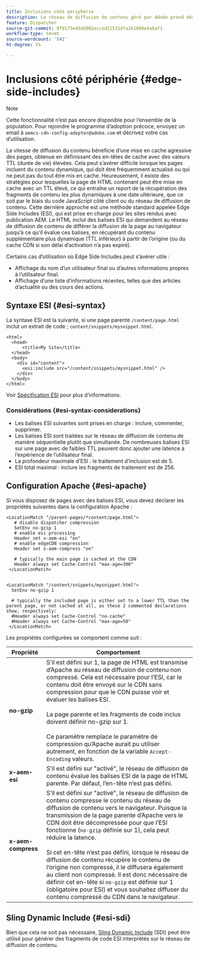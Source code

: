 ```yaml
---
title: Inclusions côté périphérie
description: Le réseau de diffusion de contenu géré par Adobe prend désormais en charge Edge Side Includes (ESI), un langage de balisage pour l’assemblage de contenu web dynamique de niveau périphérie.
feature: Dispatcher
source-git-commit: 8f9173e45dd802ecced21531dfa161890e4a8af1
workflow-type: tm+mt
source-wordcount: '541'
ht-degree: 1%

---
```


# Inclusions côté périphérie {#edge-side-includes}

>[!NOTE]
>Cette fonctionnalité n’est pas encore disponible pour l’ensemble de la population. Pour rejoindre le programme d’adoption précoce, envoyez un email à `aemcs-cdn-config-adopter@adobe.com` et décrivez votre cas d’utilisation.

La vitesse de diffusion du contenu bénéficie d’une mise en cache agressive des pages, obtenue en définissant des en-têtes de cache avec des valeurs TTL (durée de vie) élevées. Cela peut s’avérer difficile lorsque les pages incluent du contenu dynamique, qui doit être fréquemment actualisé ou qui ne peut pas du tout être mis en cache. Heureusement, il existe des stratégies pour lesquelles la page de HTML contenant peut être mise en cache avec un TTL élevé, ce qui entraîne un report de la récupération des fragments de contenu les plus dynamiques à une date ultérieure, que ce soit par le biais du code JavaScript côté client ou du réseau de diffusion de contenu. Cette dernière approche est une méthode standard appelée Edge Side Includes (ESI), qui est prise en charge pour les sites rendus avec publication AEM. Le HTML inclut des balises ESI qui demandent au réseau de diffusion de contenu de différer la diffusion de la page au navigateur jusqu’à ce qu’il évalue ces balises, en récupérant du contenu supplémentaire plus dynamique (TTL inférieur) à partir de l’origine (ou du cache CDN si son délai d’activation n’a pas expiré).

Certains cas d’utilisation où Edge Side Includes peut s’avérer utile :

* Affichage du nom d’un utilisateur final ou d’autres informations propres à l’utilisateur final.
* Affichage d’une liste d’informations récentes, telles que des articles d’actualité ou des cours des actions.

## Syntaxe ESI {#esi-syntax}

La syntaxe ESI est la suivante, si une page parente `/content/page.html` inclut un extrait de code ; `content/snippets/mysnippet.html`.

```
<html>
  <head>
      <title>My Site</title>
  </head>
  <body>
    <div id="content">
      <esi:include src="/content/snippets/mysnippet.html" />
    </div>
  </body>
</html>
```

Voir [Spécification ESI](https://www.w3.org/TR/esi-lang/) pour plus d’informations.

### Considérations {#esi-syntax-considerations}

* Les balises ESI suivantes sont prises en charge : inclure, commenter, supprimer.
* Les balises ESI sont traitées sur le réseau de diffusion de contenu de manière séquentielle plutôt que simultanée. De nombreuses balises ESI sur une page avec de faibles TTL peuvent donc ajouter une latence à l’expérience de l’utilisateur final.
* La profondeur maximale d’ESI : le traitement d’inclusion est de 5.
* ESI total maximal : inclure les fragments de traitement est de 256.


## Configuration Apache {#esi-apache}

Si vous disposez de pages avec des balises ESI, vous devez déclarer les propriétés suivantes dans la configuration Apache :

```
<LocationMatch "/parent-pages/*content/page.html">
   # disable dispatcher compression
   SetEnv no-gzip 1
   # enable esi processing 
   Header set x-aem-esi "on"
   # enable edgeCDN compression
   Header set x-aem-compress "on"

   # typically the main page is cached at the CDN
   Header always set Cache-Control "max-age=300"
 </LocationMatch>


<LocationMatch "/content/snippets/mysnippet.html">
  SetEnv no-gzip 1

  # typically the included page is either set to a lower TTL than the parent page, or not cached at all, as these 2 commented declarations show, respectively:
  #Header always set Cache-Control "no-cache"
  #Header always set Cache-Control "max-age=50"
 </LocationMatch> 
```

Les propriétés configurées se comportent comme suit :

| Propriété | Comportement |
|-----------|--------------------------|
| **no-gzip** | S’il est défini sur 1, la page de HTML est transmise d’Apache au réseau de diffusion de contenu non compressé. Cela est nécessaire pour l’ESI, car le contenu doit être envoyé sur le CDN sans compression pour que le CDN puisse voir et évaluer les balises ESI.<br/><br/>La page parente et les fragments de code inclus doivent définir no-gzip sur 1.<br/><br/>Ce paramètre remplace le paramètre de compression qu’Apache aurait pu utiliser autrement, en fonction de la variable `Accept-Encoding` valeurs. |
| **x-aem-esi** | S’il est défini sur &quot;activé&quot;, le réseau de diffusion de contenu évalue les balises ESI de la page de HTML parente.  Par défaut, l’en-tête n’est pas défini. |
| **x-aem-compress** | S’il est défini sur &quot;activé&quot;, le réseau de diffusion de contenu compresse le contenu du réseau de diffusion de contenu vers le navigateur. Puisque la transmission de la page parente d’Apache vers le CDN doit être décompressée pour que l’ESI fonctionne (`no-gzip` définie sur 1), cela peut réduire la latence.<br/><br/>Si cet en-tête n’est pas défini, lorsque le réseau de diffusion de contenu récupère le contenu de l’origine non compressé, il le diffusera également au client non compressé. Il est donc nécessaire de définir cet en-tête si `no-gzip` est définie sur 1 (obligatoire pour ESI) et vous souhaitez diffuser du contenu compressé du CDN dans le navigateur. |

## Sling Dynamic Include {#esi-sdi}

Bien que cela ne soit pas nécessaire, [Sling Dynamic Include](https://sling.apache.org/documentation/bundles/dynamic-includes.html) (SDI) peut être utilisé pour générer des fragments de code ESI interprétés sur le réseau de diffusion de contenu.
